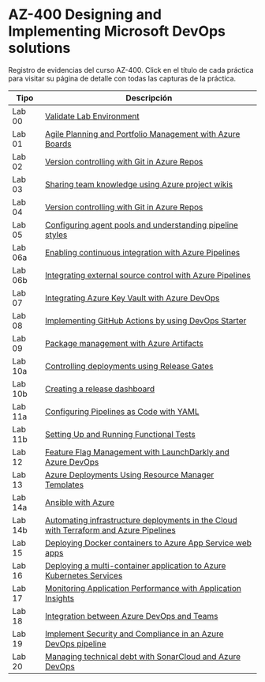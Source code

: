 # AZ-400 Designing and Implementing Microsoft DevOps solutions

Registro de evidencias del curso AZ-400. Click en el título de cada práctica para visitar su página de detalle con todas las capturas de la práctica. 

| Tipo   | Descripción                                |
| ------ | ------------------------------------------ |
| Lab 00 | [Validate Lab Environment](Documentos/lab00/lab00.md) |
| Lab 01 | [Agile Planning and Portfolio Management with Azure Boards](Documentos/lab01/lab01.md) |
| Lab 02 | [Version controlling with Git in Azure Repos](Documentos/lab02/lab02.md) |
| Lab 03 | [Sharing team knowledge using Azure project wikis](Documentos/lab03/lab03.md) |
| Lab 04 | [Version controlling with Git in Azure Repos](Documentos/lab04/lab04.md) |
| Lab 05 | [Configuring agent pools and understanding pipeline styles](Documentos/lab05/lab05.md) |
| Lab 06a | [Enabling continuous integration with Azure Pipelines](Documentos/lab06a/lab06a.md) |
| Lab 06b | [Integrating external source control with Azure Pipelines](Documentos/lab06b/lab06b.md) |
| Lab 07 | [Integrating Azure Key Vault with Azure DevOps](Documentos/lab07/lab07.md) |
| Lab 08 | [Implementing GitHub Actions by using DevOps Starter](Documentos/lab08/lab08.md) |
| Lab 09 | [Package management with Azure Artifacts](Documentos/lab09/lab09.md) |
| Lab 10a | [Controlling deployments using Release Gates](Documentos/lab10a/lab10a.md) |
| Lab 10b | [Creating a release dashboard](Documentos/lab10b/lab10b.md) |
| Lab 11a | [Configuring Pipelines as Code with YAML](Documentos/lab11a/lab11a.md) |
| Lab 11b | [Setting Up and Running Functional Tests](Documentos/lab11b/lab11b.md) |
| Lab 12 | [Feature Flag Management with LaunchDarkly and Azure DevOps](Documentos/lab12/lab12.md) |
| Lab 13 | [Azure Deployments Using Resource Manager Templates](Documentos/lab13/lab13.md) |
| Lab 14a | [Ansible with Azure](Documentos/lab14a/lab14a.md) |
| Lab 14b | [Automating infrastructure deployments in the Cloud with Terraform and Azure Pipelines](Documentos/lab14b/lab14b.md) |
| Lab 15 | [Deploying Docker containers to Azure App Service web apps](Documentos/lab15/lab15.md) |
| Lab 16 | [Deploying a multi-container application to Azure Kubernetes Services](Documentos/lab16/lab16.md) |
| Lab 17 | [Monitoring Application Performance with Application Insights](Documentos/lab17/lab17.md) |
| Lab 18 | [Integration between Azure DevOps and Teams](Documentos/lab18/lab18.md) |
| Lab 19 | [Implement Security and Compliance in an Azure DevOps pipeline](Documentos/lab19/lab19.md) |
| Lab 20 | [Managing technical debt with SonarCloud and Azure DevOps](Documentos/lab20/lab20.md) |

